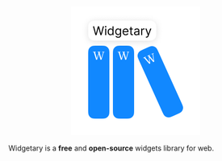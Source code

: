 <p align="center">
    <img src="other/widlogo.png" alt="Bootstrap logo" width="256" height="256">
</p>

Widgetary is a **free** and **open-source** widgets library for web.